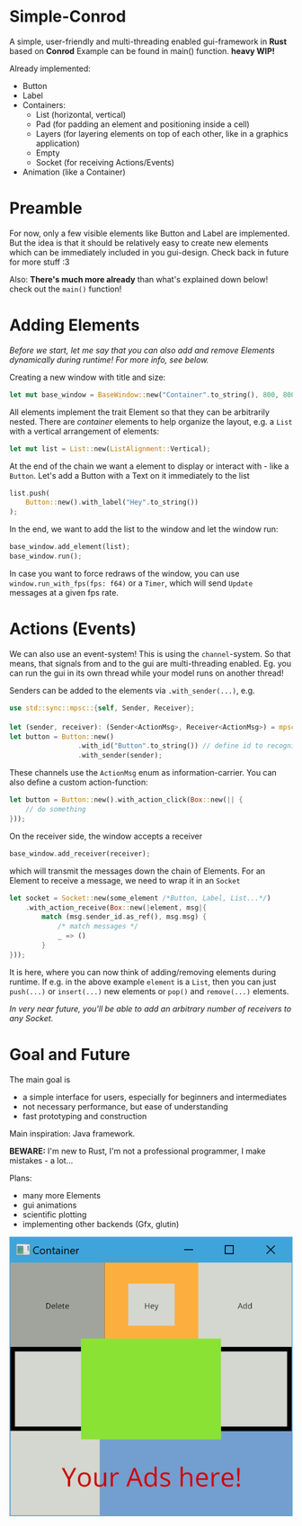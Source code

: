 # Simple-Conrod

A simple, user-friendly and multi-threading enabled gui-framework in <b>Rust</b> based on <b>Conrod</b>
Example can be found in main() function.
<b>heavy WIP!</b>

Already implemented:
 - Button
 - Label
 - Containers:
   - List (horizontal, vertical)
   - Pad (for padding an element and positioning inside a cell)
   - Layers (for layering elements on top of each other, like in a graphics application)
   - Empty
   - Socket (for receiving Actions/Events)
 - Animation (like a Container)

# Preamble

For now, only a few visible elements like Button and Label are implemented. But the idea is that it should be relatively easy to create new elements which can be immediately included in you gui-design.
Check back in future for more stuff :3

Also: <b>There's much more already</b> than what's explained down below! check out the ```main()``` function!

# Adding Elements

<i>Before we start, let me say that you can also add and remove Elements dynamically during runtime!
For more info, see below.</i>

Creating a new window with title and size:
```rust
let mut base_window = BaseWindow::new("Container".to_string(), 800, 800);
```

All elements implement the trait Element so that they can be arbitrarily nested.
There are <i>container</i> elements to help organize the layout, e.g. a ```List``` with
a vertical arrangement of elements:
```rust
let mut list = List::new(ListAlignment::Vertical);
```

At the end of the chain we want a element to display or interact with - like a ```Button```.
Let's add a Button with a Text on it immediately to the list
```rust
list.push(
    Button::new().with_label("Hey".to_string())
);
```

In the end, we want to add the list to the window and let the window run:
```rust
base_window.add_element(list);
base_window.run();
```

In case you want to force redraws of the window, you can use ```window.run_with_fps(fps: f64)``` or a ```Timer```, which will send ```Update``` messages at a given fps rate.


# Actions (Events)

We can also use an event-system!
This is using the ```channel```-system. So that means, that 
signals from and to the gui are multi-threading enabled. Eg. you can run the gui in its own thread
while your model runs on another thread!

Senders can be added to the elements via ```.with_sender(...)```, e.g.
```rust
use std::sync::mpsc::{self, Sender, Receiver};

let (sender, receiver): (Sender<ActionMsg>, Receiver<ActionMsg>) = mpsc::channel();
let button = Button::new()
                 .with_id("Button".to_string()) // define id to recognize sender
                 .with_sender(sender);
```
These channels use the ```ActionMsg``` enum as information-carrier. You can also define a custom action-function:
```rust
let button = Button::new().with_action_click(Box::new(|| {
    // do something
}));
```

On the receiver side, the window accepts a receiver
```rust
base_window.add_receiver(receiver);
```
which will transmit the messages down the chain of Elements.
For an Element to receive a message, we need to wrap it in an ```Socket``` 
```rust
let socket = Socket::new(some_element /*Button, Label, List...*/)
    .with_action_receive(Box::new(|element, msg|{
        match (msg.sender_id.as_ref(), msg.msg) {
            /* match messages */
            _ => ()
        }
}));
```

It is here, where you can now think of adding/removing elements during runtime. If e.g. in the above example ```element``` is a ```List```, then you can just ```push(...)``` or ```insert(...)``` new elements or ```pop()``` and ```remove(...)``` elements.

<i>In very near future, you'll be able to add an arbitrary number of receivers to any Socket.</i>


# Goal and Future

The main goal is
 - a simple interface for users, especially for beginners and intermediates
 - not necessary performance, but ease of understanding
 - fast prototyping and construction
 
Main inspiration: Java framework.
 
<b>BEWARE:</b> I'm new to Rust, I'm not a professional programmer, I make mistakes - a lot...
 
Plans:
 - many more Elements
 - gui animations
 - scientific plotting
 - implementing other backends (Gfx, glutin)

![example application](https://github.com/shiMusa/Simple-Conrod/blob/master/example_new.PNG)


 


